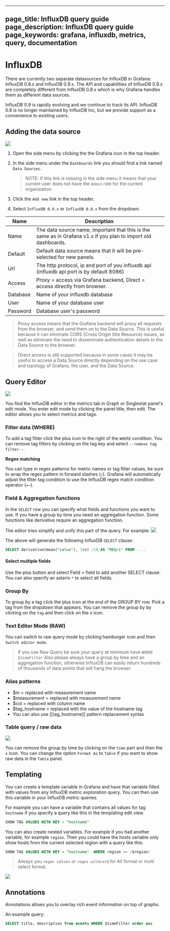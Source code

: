 ----
page_title: InfluxDB query guide
page_description: InfluxDB query guide
page_keywords: grafana, influxdb, metrics, query, documentation
---

# InfluxDB

There are currently two separate datasources for InfluxDB in Grafana: InfluxDB 0.8.x and InfluxDB 0.9.x.
The API and capabilities of InfluxDB 0.9.x are completely different from InfluxDB 0.8.x which is why Grafana handles
them as different data sources.

InfluxDB 0.9 is rapidly evolving and we continue to track its API. InfluxDB 0.8 is no longer maintained by InfluxDB Inc, but we provide support as a convenience to existing users.

## Adding the data source
![](/img/v2/add_Influx.jpg)

1. Open the side menu by clicking the the Grafana icon in the top header.
2. In the side menu under the `Dashboards` link you should find a link named `Data Sources`.

    > NOTE: If this link is missing in the side menu it means that your current user does not have the `Admin` role for the current organization.

3. Click the `Add new` link in the top header.
4. Select `InfluxDB 0.9.x` or `InfluxDB 0.8.x` from the dropdown.

Name | Description
------------ | -------------
Name | The data source name, important that this is the same as in Grafana v1.x if you plan to import old dashboards.
Default | Default data source means that it will be pre-selected for new panels.
Url | The http protocol, ip and port of you influxdb api (influxdb api port is by default 8086)
Access | Proxy = access via Grafana backend, Direct = access directly from browser.
Database | Name of your influxdb database
User | Name of your database user
Password | Database user's password

 > Proxy access means that the Grafana backend will proxy all requests from the browser, and send them on to the Data Source. This is useful because it can eliminate CORS (Cross Origin Site Resource) issues, as well as eliminate the need to disseminate authentication details to the Data Source to the browser.

 > Direct access is still supported because in some cases it may be useful to access a Data Source directly depending on the use case and topology of Grafana, the user, and the Data Source.


## Query Editor

![](/img/influxdb/editor_v3.png)

You find the InfluxDB editor in the metrics tab in Graph or Singlestat panel's edit mode. You enter edit mode by clicking the
panel title, then edit. The editor allows you to select metrics and tags.

### Filter data (WHERE)
To add a tag filter click the plus icon to the right of the `WHERE` condition. You can remove tag filters by clicking on
the tag key and select `--remove tag filter--`.

**Regex matching**

You can type in regex patterns for metric names or tag filter values, be sure to wrap the regex pattern in forward slashes (`/`). Grafana
will automatically adjust the filter tag condition to use the InfluxDB regex match condition operator (`=~`).

### Field & Aggregation functions
In the `SELECT` row you can specify what fields and functions you want to use. If you have a
group by time you need an aggregation function. Some functions like derivative require an aggregation function.

The editor tries simplify and unify this part of the query. For example:
![](/img/influxdb/select_editor.png)

The above will generate the following InfluxDB `SELECT` clause:

```sql
SELECT derivative(mean("value"), 10s) /10 AS "REQ/s" FROM ....
```

#### Select multiple fields
Use the plus button and select Field > field to add another SELECT clause. You can also
specify an asterix `*` to select all fields.

### Group By
To group by a tag click the plus icon at the end of the GROUP BY row. Pick a tag from the dropdown that appears.
You can remove the group by by clicking on the `tag` and then click on the x icon.

### Text Editor Mode (RAW)
You can switch to raw query mode by clicking hamburger icon and then `Switch editor mode`.

> If you use Raw Query be sure your query at minimum have `WHERE $timeFilter`
> Also please always have a group by time and an aggregation function, otherwise InfluxDB can easily return hundreds of thousands
> of data points that will hang the browser.

### Alias patterns

- $m = replaced with measurement name
- $measurement = replaced with measurement name
- $col = replaced with column name
- $tag_hostname = replaced with the value of the hostname tag
- You can also use [[tag_hostname]] pattern replacement syntax

### Table query / raw data

![](/img/influxdb/raw_data.png)

You can remove the group by time by clicking on the `time` part and then the `x` icon. You can
change the option `Format As` to `Table` if you want to show raw data in the `Table` panel.


## Templating
You can create a template variable in Grafana and have that variable filled with values from any InfluxDB metric exploration query.
You can then use this variable in your InfluxDB metric queries.

For example you can have a variable that contains all values for tag `hostname` if you specify a query like this
in the templating edit view.
```sql
SHOW TAG VALUES WITH KEY = "hostname"
```

You can also create nested variables. For example if you had another variable, for example `region`. Then you could have
the hosts variable only show hosts from the current selected region with a query like this:

```sql
SHOW TAG VALUES WITH KEY = "hostname"  WHERE region =~ /$region/
```

> Always you `regex values` or `regex wildcard` for All format or multi select format.

![](/img/influxdb/templating_simple_ex1.png)

## Annotations
Annotations allows you to overlay rich event information on top of graphs.

An example query:

```SQL
SELECT title, description from events WHERE $timeFilter order asc
```


